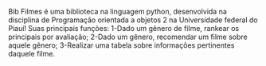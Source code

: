 Bib Filmes é uma biblioteca na linguagem python, desenvolvida na disciplina de Programação orientada a objetos 2 na Universidade federal do Piauí!
Suas principais funções:
1-Dado um gênero de filme, rankear os principais por avaliação;
2-Dado um gênero, recomendar um filme sobre aquele gênero;
3-Realizar uma tabela sobre informações pertinentes daquele filme.
